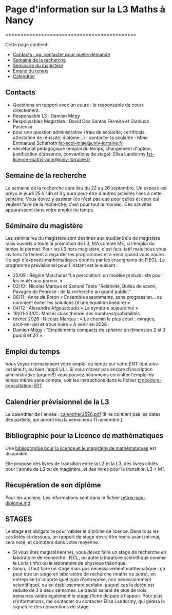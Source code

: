 # Page d'information sur la L3 Maths à Nancy
============================================

Cette page contient:
- [Contacts : qui contacter pour quelle demande](#contacts)
- [Semaine de la recherche](#semaine-de-la-recherche)
- [Séminaire du magistère]()
- [Emploi du temps](#emploi-du-temps)
- [Calendrier](#calendrier)

## Contacts

- Questions en rapport avec un cours : le responsable de cours directement.
- Responsable L3 : Damien Mégy
- Responsables Magistère : David Dos Santos Ferreira et Gianluca Pacienza
- pour une question administrative (frais de scolarité, certificats, attestation de réussite, diplôme...) : contacter la scolarité : Mme Emmanuel Schafroth fst-scol-miae@univ-lorraine.fr
- secrétariat pédagogique (emploi du temps, changement d'option, justification d'absence, conventions de stage): Élisa Landormy  fst-licence-maths-adm@univ-lorraine.fr 



## Semaine de la recherche

La semaine de la recherche aura lieu du 22 au 26 septembre. Un exposé est prévu le jeudi 25 à 14h et il y aura peut-être d'autres activités liées à cette semaine. Vous devez y assister (ce n'est pas que pour celles et ceux qui veulent faire de la recherche, c'est pour tout le monde).
Ces activités apparaissent dans votre emploi du temps.

## Séminaire du magistère

Les séminaires du magistère sont destinés aux étudiant(e)s de magistère mais ouverts à toute la promotion de L3, MA comme ME, si l'emploi du temps le permet. Pour les L3 hors magistère, c'est facultatif mais nous vous invitons fortement à regarder les programmes et à venir quand vous voulez. Il s'agit d'exposés mathématiques donnés par les enseignants de l'IECL.
Le programme prévisionnel pour l'instant est le suivant : 
- 25/09 : Régine Marchand "La percolation: un modèle probabiliste pour les matériaux poreux. »
- 02/10 : Nicolas Marque et Samuel Tapie "Relativité, Bulles de savon, Pavages de Penrose : de la recherche au grand public."
- 06/11 : Anne de Roton « Ensemble assommants, sans progression… ou comment éviter les solutions (d’une équation linéaire) » 
- 04/12 : Alexandre Afgoustoudis « La symétrie aujourd’hui »
- 19/01-23/01 : Master class théorie des nombres/probabilités
- février 2026 : Nicolas Marque : « Le chemin le plus court : mirages, arcs-en-ciel et trous noirs » 
À venir en 2026 :
- Damien Mégy :  "Empilements compacts de sphères en dimension 2 et 3 puis 8 et 24 ».

## Emploi du temps

Vous voyez normalement votre emploi du temps sur votre ENT (ent.univ-lorraine.fr, ou bien l'appli UL). Si vous n'avez pas encore d'inscription administrative (urgent!!) vous pouvez néanmoins consulter l'emploi du temps même sans compte, voir les instructions dans le fichier [procedure-consultation-EDT](procedure-consultation-EDT.pdf)


## Calendrier prévisionnel de la L3

Le calendrier de l'année : 
[calendrier2526.pdf](calendrier2526.pdf)
(Il ne contient pas les dates des partiels, qui auront lieu la semainedu 11 novembre.)

## Bibliographie pour la Licence de mathématiques

Une [bibliographie pour la licence et le magistère de mathématiques](magistere/bibliographieL3Magistere.pdf) est disponible.

Elle propose des livres de transition entre la L2 et la L3, des livres ciblés pour l'année de L3 ou de magistère, et des livres pour la transition L3-> M1.


## Récupération de son diplôme

Pour les anciens. Les informations sont dans le fichier [retirer-son-diplome.md](retirer-son-diplome.md)


## STAGES

Le stage est obligatoire pour valider le diplôme de licence.
Dans tous les cas listés ci-dessous, un rapport de stage devra être remis avant mi-mai, sera noté, et comptera dans votre moyenne.

- Si vous êtes magistérien(ne), vous *devez* faire un stage de recherche en laboratoire de recherche : IECL, ou autre laboratoire scientifique comme le Loria (info) ou le laboratoire de physique théorique.
- Sinon, il faut faire un stage mais pas nécessairement mathématique : ça peut être un stage en laboratoire de recherche (maths ou autre), en entreprise (n'importe quel type d'entreprise, non nécessairement scientifique), ou en établissement scolaire, auquel cas la durée est réduite de 3 à deux semaines. Le travail salarié de plus de trois semaines valide également le stage (fiche de paie à l'appui). Pour plus d'informations, me contacter ou contacter Elisa Landormy, qui gérera la signature des conventions de stage.


